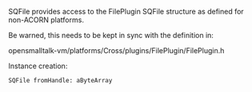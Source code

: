 SQFile provides access to the FilePlugin SQFile structure as defined for non-ACORN platforms.

Be warned, this needs to be kept in sync with the definition in:

opensmalltalk-vm/platforms/Cross/plugins/FilePlugin/FilePlugin.h

Instance creation:

	SQFile fromHandle: aByteArray